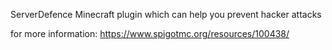 ServerDefence
Minecraft plugin which can help you prevent hacker attacks

for more information: https://www.spigotmc.org/resources/100438/
